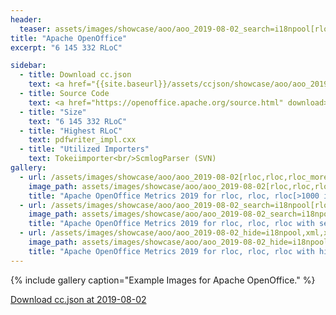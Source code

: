 ```yaml
---
header:
  teaser: assets/images/showcase/aoo/aoo_2019-08-02_search=i18npool[rloc,rloc,rloc_more_than_1000].png
title: "Apache OpenOffice"
excerpt: "6 145 332 RLoC"

sidebar:
  - title: Download cc.json
    text: <a href="{{site.baseurl}}/assets/ccjson/showcase/aoo/aoo_2019-08-02.cc.json" download>Code at 2019-08-02</a>
  - title: Source Code
    text: <a href="https://openoffice.apache.org/source.html" download>On project page</a>
  - title: "Size"
    text: "6 145 332 RLoC"
  - title: "Highest RLoC"
    text: pdfwriter_impl.cxx
  - title: "Utilized Importers"
    text: Tokeiimporter<br/>ScmlogParser (SVN)
gallery:
  - url: /assets/images/showcase/aoo/aoo_2019-08-02[rloc,rloc,rloc_more_than_1000].png
    image_path: assets/images/showcase/aoo/aoo_2019-08-02[rloc,rloc,rloc_more_than_1000].png
    title: "Apache OpenOffice Metrics 2019 for rloc, rloc, rloc[>1000 is red]"
  - url: /assets/images/showcase/aoo/aoo_2019-08-02_search=i18npool[rloc,rloc,rloc_more_than_1000].png
    image_path: assets/images/showcase/aoo/aoo_2019-08-02_search=i18npool[rloc,rloc,rloc_more_than_1000].png
    title: "Apache OpenOffice Metrics 2019 for rloc, rloc, rloc with search=i18npool"
  - url: /assets/images/showcase/aoo/aoo_2019-08-02_hide=i18npool,xml,xsl[rloc,rloc,rloc_more_than_1000].png
    image_path: assets/images/showcase/aoo/aoo_2019-08-02_hide=i18npool,xml,xsl[rloc,rloc,rloc_more_than_1000].png
    title: "Apache OpenOffice Metrics 2019 for rloc, rloc, rloc with hide=**/i18npool/**,*.xml,*.xsl"
---
```


{% include gallery caption="Example Images for Apache OpenOffice." %}

<!--
I would have liked this link to be in the sidebar but liquid properties don't work there.
I would also have liked this to be a markdown link but then the browser tries to open it instead of "download"ing it.
 -->

<a href="{{site.baseurl}}/assets/ccjson/showcase/aoo/aoo_2019-08-02.cc.json" download>Download cc.json at 2019-08-02</a>
